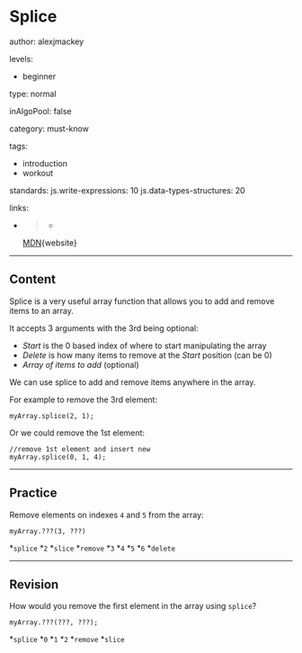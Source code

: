 # Splice
author: alexjmackey

levels:

  - beginner

type: normal

inAlgoPool: false

category: must-know

tags:
  - introduction
  - workout

standards:
  js.write-expressions: 10
  js.data-types-structures: 20

links:

  - >-
    [MDN](https://developer.mozilla.org/en/docs/Web/JavaScript/Reference/Global_Objects/Array/splice){website}

---
## Content

Splice is a very useful array function that allows you to add and remove items to an array.

It accepts 3 arguments with the 3rd being optional:

- *Start* is the 0 based index of where to start manipulating the array
- *Delete* is how many items to remove at the *Start* position (can be 0)
- *Array of items to add* (optional)

We can use splice to add and remove items anywhere in the array.

For example to remove the 3rd element:

```
myArray.splice(2, 1);
```
Or we could remove the 1st element:
```
//remove 1st element and insert new
myArray.splice(0, 1, 4);

```

---
## Practice

Remove elements on indexes `4` and `5` from the array:
```
myArray.???(3, ???)
```
*`splice`
*`2`
*`slice`
*`remove`
*`3`
*`4`
*`5`
*`6`
*`delete`

---
## Revision

How would you remove the first element in the array using `splice`?
```
myArray.???(???, ???);
```

*`splice`
*`0`
*`1`
*`2`
*`remove`
*`slice`
